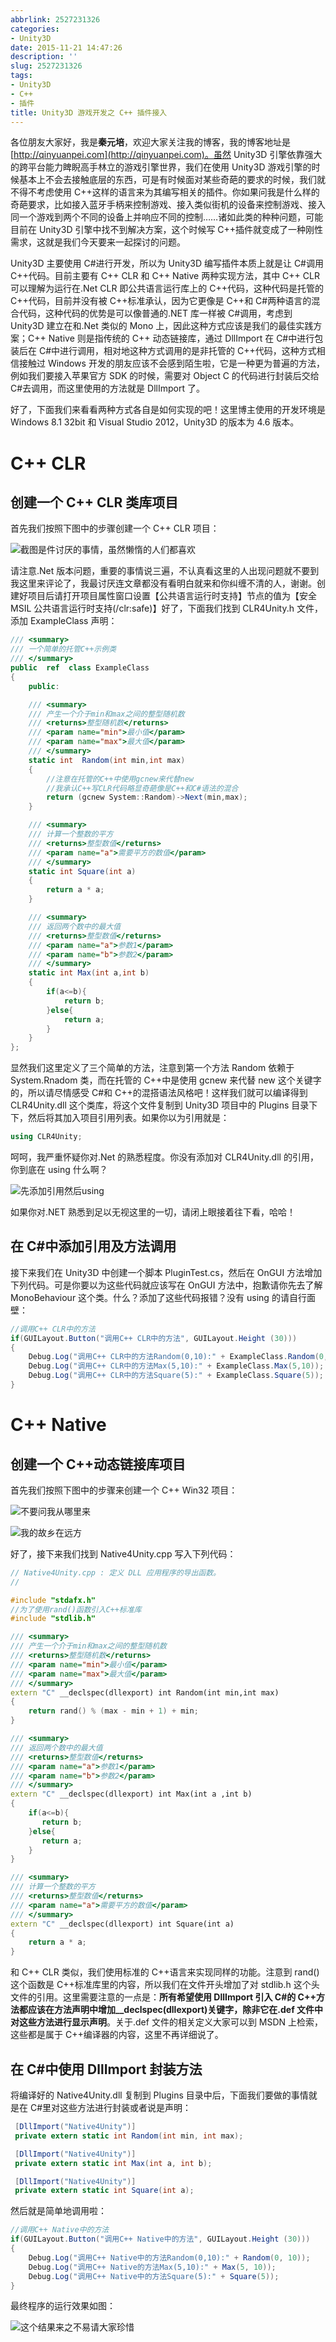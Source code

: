 ```yaml
---
abbrlink: 2527231326
categories:
- Unity3D
date: 2015-11-21 14:47:26
description: ''
slug: 2527231326
tags:
- Unity3D
- C++
- 插件
title: Unity3D 游戏开发之 C++ 插件接入
---
```


各位朋友大家好，我是**秦元培**，欢迎大家关注我的博客，我的博客地址是[http://qinyuanpei.com](http://qinyuanpei.com)。虽然 Unity3D 引擎依靠强大的跨平台能力睥睨高手林立的游戏引擎世界，我们在使用 Unity3D 游戏引擎的时候基本上不会去接触底层的东西，可是有时候面对某些奇葩的要求的时候，我们就不得不考虑使用 C++这样的语言来为其编写相关的插件。你如果问我是什么样的奇葩要求，比如接入蓝牙手柄来控制游戏、接入类似街机的设备来控制游戏、接入同一个游戏到两个不同的设备上并响应不同的控制……诸如此类的种种问题，可能目前在 Unity3D 引擎中找不到解决方案，这个时候写 C++插件就变成了一种刚性需求，这就是我们今天要来一起探讨的问题。

<!--more-->

Unity3D 主要使用 C#进行开发，所以为 Unity3D 编写插件本质上就是让 C#调用 C++代码。目前主要有 C++ CLR 和 C++ Native 两种实现方法，其中 C++ CLR 可以理解为运行在.Net CLR 即公共语言运行库上的 C++代码，这种代码是托管的 C++代码，目前并没有被 C++标准承认，因为它更像是 C++和 C#两种语言的混合代码，这种代码的优势是可以像普通的.NET 库一样被 C#调用，考虑到 Unity3D 建立在和.Net 类似的 Mono 上，因此这种方式应该是我们的最佳实践方案；C++ Native 则是指传统的 C++ 动态链接库，通过 DllImport 在 C#中进行包装后在 C#中进行调用，相对地这种方式调用的是非托管的 C++代码，这种方式相信接触过 Windows 开发的朋友应该不会感到陌生啦，它是一种更为普遍的方法，例如我们要接入苹果官方 SDK 的时候，需要对 Object C 的代码进行封装后交给 C#去调用，而这里使用的方法就是 DllImport 了。

好了，下面我们来看看两种方式各自是如何实现的吧！这里博主使用的开发环境是 Windows 8.1 32bit 和 Visual Studio 2012，Unity3D 的版本为 4.6 版本。

# C++ CLR

## 创建一个 C++ CLR 类库项目
首先我们按照下图中的步骤创建一个 C++ CLR 项目：

![截图是件讨厌的事情，虽然懒惰的人们都喜欢](https://ww1.sinaimg.cn/large/4c36074fly1fzix18bmvyj20qi0gwdgh.jpg)

请注意.Net 版本问题，重要的事情说三遍，不认真看这里的人出现问题就不要到我这里来评论了，我最讨厌连文章都没有看明白就来和你纠缠不清的人，谢谢。创建好项目后请打开项目属性窗口设置【公共语言运行时支持】节点的值为【安全 MSIL 公共语言运行时支持(/clr:safe)】好了，下面我们找到 CLR4Unity.h 文件，添加 ExampleClass 声明：

```csharp
/// <summary>
/// 一个简单的托管C++示例类
/// </summary>
public  ref  class ExampleClass
{
	public:

	/// <summary>
	/// 产生一个介于min和max之间的整型随机数
	/// <returns>整型随机数</returns>
	/// <param name="min">最小值</param>
	/// <param name="max">最大值</param>
	/// </summary>
	static int  Random(int min,int max)
	{
		//注意在托管的C++中使用gcnew来代替new
		//我承认C++写CLR代码略显奇葩像是C++和C#语法的混合
		return (gcnew System::Random)->Next(min,max);
	}

	/// <summary>
	/// 计算一个整数的平方
	/// <returns>整型数值</returns>
	/// <param name="a">需要平方的数值</param>
	/// </summary>
	static int Square(int a)
	{
		return a * a;
	}

	/// <summary>
	/// 返回两个数中的最大值
    /// <returns>整型数值</returns>
	/// <param name="a">参数1</param>
	/// <param name="b">参数2</param>
	/// </summary>
	static int Max(int a,int b)
	{
		if(a<=b){
			return b;
		}else{
			return a;
		}
	}
};
```

显然我们这里定义了三个简单的方法，注意到第一个方法 Random 依赖于 System.Rnadom 类，而在托管的 C++中是使用 gcnew 来代替 new 这个关键字的，所以请尽情感受 C#和 C++的混搭语法风格吧！这样我们就可以编译得到 CLR4Unity.dll 这个类库，将这个文件复制到 Unity3D 项目中的 Plugins 目录下下，然后将其加入项目引用列表。如果你以为引用就是：
```csharp
using CLR4Unity;
```
呵呵，我严重怀疑你对.Net 的熟悉程度。你没有添加对 CLR4Unity.dll 的引用，你到底在 using 什么啊？

![先添加引用然后using](https://i.loli.net/2021/10/18/3SysYW9aBcwZRud.png)

如果你对.NET 熟悉到足以无视这里的一切，请闭上眼接着往下看，哈哈！

## 在 C#中添加引用及方法调用
接下来我们在 Unity3D 中创建一个脚本 PluginTest.cs，然后在 OnGUI 方法增加下列代码。可是你要以为这些代码就应该写在 OnGUI 方法中，抱歉请你先去了解 MonoBehaviour 这个类。什么？添加了这些代码报错？没有 using 的请自行面壁：
```csharp
//调用C++ CLR中的方法
if(GUILayout.Button("调用C++ CLR中的方法", GUILayout.Height (30))) 
{
	Debug.Log("调用C++ CLR中的方法Random(0,10):" + ExampleClass.Random(0,10));
	Debug.Log("调用C++ CLR中的方法Max(5,10):" + ExampleClass.Max(5,10));
	Debug.Log("调用C++ CLR中的方法Square(5):" + ExampleClass.Square(5));
}
```
# C++ Native
## 创建一个 C++动态链接库项目
首先我们按照下图中的步骤来创建一个 C++ Win32 项目：

![不要问我从哪里来](https://i.loli.net/2021/10/18/9Y8ti5QBdyJzwnF.png)

![我的故乡在远方](https://i.loli.net/2021/10/18/98qiKJletoV7vfg.png)

好了，接下来我们找到 Native4Unity.cpp 写入下列代码：

```cpp
// Native4Unity.cpp : 定义 DLL 应用程序的导出函数。
//

#include "stdafx.h"
//为了使用rand()函数引入C++标准库
#include "stdlib.h"

/// <summary>
/// 产生一个介于min和max之间的整型随机数
/// <returns>整型随机数</returns>
/// <param name="min">最小值</param>
/// <param name="max">最大值</param>
/// </summary>
extern "C" __declspec(dllexport) int Random(int min,int max)
{
	return rand() % (max - min + 1) + min;
}

/// <summary>
/// 返回两个数中的最大值
/// <returns>整型数值</returns>
/// <param name="a">参数1</param>
/// <param name="b">参数2</param>
/// </summary>
extern "C" __declspec(dllexport) int Max(int a ,int b)
{
	if(a<=b){
	   return b;
    }else{
	   return a;
	}
}

/// <summary>
/// 计算一个整数的平方
/// <returns>整型数值</returns>
/// <param name="a">需要平方的数值</param>
/// </summary>
extern "C" __declspec(dllexport) int Square(int a)
{
	return a * a;
}
```
和 C++ CLR 类似，我们使用标准的 C++语言来实现同样的功能。注意到 rand()这个函数是 C++标准库里的内容，所以我们在文件开头增加了对 stdlib.h 这个头文件的引用。这里需要注意的一点是：**所有希望使用 DllImport 引入 C#的 C++方法都应该在方法声明中增加__declspec(dllexport)关键字，除非它在.def 文件中对这些方法进行显示声明**。关于.def 文件的相关定义大家可以到 MSDN 上检索，这些都是属于 C++编译器的内容，这里不再详细说了。

## 在 C#中使用 DllImport 封装方法

将编译好的 Native4Unity.dll 复制到 Plugins 目录中后，下面我们要做的事情就是在 C#里对这些方法进行封装或者说是声明：

```csharp
 [DllImport("Native4Unity")]
 private extern static int Random(int min, int max);

 [DllImport("Native4Unity")]
 private extern static int Max(int a, int b);

 [DllImport("Native4Unity")]
 private extern static int Square(int a);
```

然后就是简单地调用啦：

```csharp
//调用C++ Native中的方法
if(GUILayout.Button("调用C++ Native中的方法", GUILayout.Height (30))) 
{
    Debug.Log("调用C++ Native中的方法Random(0,10):" + Random(0, 10));
    Debug.Log("调用C++ Native的方法Max(5,10):" + Max(5, 10));
    Debug.Log("调用C++ Native中的方法Square(5):" + Square(5));
}
```

最终程序的运行效果如图：

![这个结果来之不易请大家珍惜](https://ww1.sinaimg.cn/large/4c36074fly1fz68jlzlyqj20kr08edfr.jpg)
